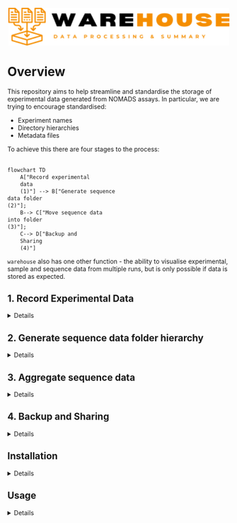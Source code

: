 <p align="center"><img src="misc/warehouse_logo.png" width="500"></p>

# Overview
This repository aims to help streamline and standardise the storage of experimental data generated from NOMADS assays. In particular, we are trying to encourage standardised:
- Experiment names
- Directory hierarchies
- Metadata files

To achieve this there are four stages to the process:
```mermaid
  
flowchart TD
    A["Record experimental 
    data
    (1)"] --> B["Generate sequence 
data folder
(2)"];
    B--> C["Move sequence data
into folder
(3)"];
    C--> D["Backup and 
    Sharing
    (4)"]
```
`warehouse` also has one other function - the ability to visualise experimental, sample and sequence data from multiple runs, but is only possible if data is stored as expected. 

## 1. Record Experimental Data
<details>
All experimental data is produced using a standardised Excel spreadsheets (see the `templates` folder). In every template there are user-friendly tabs for entry of data. Key user-entered data elements are then summarised in two Excel tabs / tables as follows:

- expt_metadata - experiment-wide data e.g. date of experiment
- rxn_metadata - reaction level data e.g. post-PCR DNA concentration

`warehouse metadata` can now directly import, validate, munge and export experimental data as required.

The standardisation that warehouse promotes relies on a number of identifiers:

### Experiment ID
Every experiment is given a unique ID composed of:
- Experiment type (2 letters) e.g. SW (sWGA), PC (PCR), SL (Sequence Library)
- Users initials (2 letters) e.g. Bwalya Kabale would be BW
- Three digit incremental count for each experiment type e.g. 001
The third PCR for Bwalya Kabale would therefore be PCBW003. Most of this is automatically generated through the Excel templates.

### Sample ID
Each sample must have a unique sampleID that can consist of any combination of characters. It is recommended that this should be the 'master' id assigned during sample collection and the reference for any sample metadata collected.

### Extraction ID
It is assumed that every mosquito / blood spot sample will need to have DNA extracted from it before testing. Multiple extractions may be made from a single sample therefore each needs a unique reference. It is recommended that a simple system is adopted to geenrate the extraction ID so that is can be transcribed onto tubes / plates as necessary. NOMADS recommend using a two letter prefix and then number extracts sequentially with three digits e.g. AA001, AA002 etc.

### Reaction ID
To track the movement of samples / extracts through different experiments, a unique identifier is used for each. This is composed of the experiment id and the well or reaction number e.g. the pcr_identifier for the sample tested in well A1 in PCBW003 would be `PCBW003_A1`
</details>




## 2. Generate sequence data folder hierarchy
<details>
Sequence data may be produced in multiple locations using multiple tools  pipelines. It is important that all data are appropriately stored for each sequencing run into a single folder with a standardised structure in the master folder (e.g. Sequence_Data). The standard strucure should contain these folders at a minimum:
- metadata - experimental data for each sample e.g. barcode assigned etc
- minknow - raw sequence data
- nomadic - output from `nomadic`
- savanna - output from `savanna`

A standardised folder hierarchy is generated with `warehouse seqfolders` using a completed seqlib experimental template:

```mermaid
flowchart TD
    A["~/Sequence_Data"] -->|"warehouse seqfolders -e ~/Data/Experimental/ -i Exp_A -o ~/Sequence_Data"| B(Exp_A);
    B --> C[metadata];
    B --> D[minknow];
    B --> E[nomadic];
    B --> F[savanna];
    C --> G("Exp_A_sample_info.csv");
```

Repeat as necessary for each sequencing experiment.
</details>



## 3. Aggregate sequence data
<details>
  
Assuming data has been generated using the default settings in minknow / nomadic and savanna, outputs from each will need to be moved as follows:

```mermaid
graph TD;
    A["/var/lib/minknow/data/..."]-->|"sudo mv /var/lib/minknow/data/Exp_A/ ~/SequenceData/Exp_A/minknow/"| B[minknow];
    C["~/git/nomadic/results/..."]-->|"mv ~/git/nomadic/results/Exp_A/ ~/SequenceData/Exp_A/nomadic/"|D[nomadic];
    E[" ~/git/savanna/results/..."]-->|"mv ~/git/savanna/results/Exp_A/ ~/SequenceData/Exp_A/savanna/"|F[savanna];
    B--> G[Exp A];
    D--> G;
    F--> G;
    G--> H["~/Sequence_Data"]
```

</details>



## 4. Backup and Sharing
<details>
  
Once all the data has been aggregated into one place, it is then possible to back up ~/Sequence_Data to an external disk drive or server. 
In terms of sharing data online, the ~/Sequence_Data folder would be impractically large, but summary sequence data can be selectively extracted with `warehouse extract`. NOMADS recommends synchronising a shared Google Drive with three folders:

- <b>experimental:</b> - containing all of the completed experimental templates
- <b>sample:</b> - csv file containing sample information e.g. date collected, parasitaemia etc, and accompanying `.ini` file (see `example_data/sample/`) defining csv fields
- <b>sequence:</b> - containing sequence summary outputs and updated with `warehouse extract`

```mermaid

flowchart TD
    A -->|warehouse extract -s ~/Sequence_Data -o ~/Shared_Data/Sequence| S
    subgraph "Sequence Data"
    A["~/Sequence_Data"] --> B(Exp_A);
    B --> C[metadata];
    B --> D[minknow];
    B --> E[nomadic];
    B --> F[savanna];
    A --> K(Exp_B);
    K --> L[metadata];
    K --> M[minknow];
    K --> N[nomadic];
    K --> O[savanna];
    end

    subgraph "Shared Data"
    
    G --> T[Sample]
    T --> U(Sample_info)

    G --> V[experimental]
    V --> W[Templates]


    G["~/Shared_Data"] --> S[Sequence]
    S --> H(Exp_A);
    H --> I[nomadic];
    H --> J[savanna];
    S --> P[Exp_B]
    P --> Q[nomadic];
    P --> R[savanna];
    
    end
```

</details>

 
## Installation
<details>
  
#### Requirements

To install `warehouse`, you will need:
- Version control software [git](https://github.com/git-guides/install-git)
- Package manager [mamba](https://github.com/conda-forge/miniforge) 

#### Steps

**1. Clone the repository from github:**
```
git clone https://github.com/nomads-community/warehouse
cd warehouse
```

**2. Install the dependencies with mamba:**
```
mamba env create -f environments/run.yml
```

**3. Open the `warehouse` environment:**
```
mamba activate warehouse
```
**4. Install `warehouse` and remaining dependencies:**
```
pip install -e .
```
**5. Test your installation:** In the terminal, you should see available commands by typing:
```
warehouse --help
```
</details>

## Usage
<details>
  
```
Usage: warehouse.py [OPTIONS] COMMAND [ARGS]...

  NOMADS Sequencing Data - experimental outputs

Options:
  --help  Show this message and exit.

Commands:
  metadata    Extract, validate and optionally export experimental data
  seqfolders  Create appropriate NOMADS directory structure for a sequencing run
  visualise   Dashboard to visualise summary data from NOMADS assays
  extract     Copy sequence data summary outputs from nomadic and / or savanna
              into standardised hierarchy for synchronisation.

```
Each warehouse command also has a `--help` menu.

## Examples
### `metadata`
Extract and validate all experimental data from Excel files: 
```
warehouse metadata -e example_data/experimental/`
```
Extract, validate and output all experimental data:
```
warehouse metadata -e example_data/experimental/ -o experiments/ `
```
Extract, validate and output experimental data and sample metadata including sample status:
```
warehouse metadata -e example_data/experimental/ -o experiments/ -m example_data/sample/sample_metadata.xlsx`
```
### `seqfolders`
Create standardised directory hierarchy for sequencing run SLJS034 using default directory structure:
```
warehouse seqfolders -e example_data/experimental/ -i SLJS034
```
An `.ini` file can be used to define the desired folder structure, including sub-folders (see `resources/seqfolders` for an example).
### `visualise`
View dashboard of all experimental, sample and sequence data available.
```
warehouse visualise -e example_data/experimental/ -s example_data/seqdata/ -m example_data/sample/sample_metadata.csv
```
### `extract`
Extract sequence data summaries for sharing:
```
warehouse extract --s example_data/seqdata/ -o ~/GoogleDriveFolder/
```
</details>
